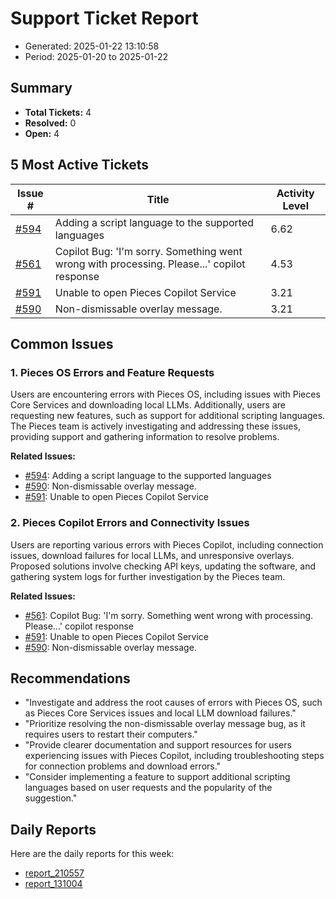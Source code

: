 # Support Ticket Report
- Generated: 2025-01-22 13:10:58
- Period: 2025-01-20 to 2025-01-22

## Summary
- **Total Tickets:** 4
- **Resolved:** 0
- **Open:** 4

## 5 Most Active Tickets
| Issue # | Title | Activity Level |
|---------|-------|----------------|
| [#594](https://github.com/pieces-app/support/issues/594) | Adding a script language to the supported languages | 6.62 |
| [#561](https://github.com/pieces-app/support/issues/561) | Copilot Bug: 'I'm sorry. Something went wrong with processing. Please...' copilot response | 4.53 |
| [#591](https://github.com/pieces-app/support/issues/591) | Unable to open Pieces Copilot Service | 3.21 |
| [#590](https://github.com/pieces-app/support/issues/590) | Non-dismissable overlay message. | 3.21 |

## Common Issues
### 1. Pieces OS Errors and Feature Requests
Users are encountering errors with Pieces OS, including issues with Pieces Core Services and downloading local LLMs. Additionally, users are requesting new features, such as support for additional scripting languages. The Pieces team is actively investigating and addressing these issues, providing support and gathering information to resolve problems.

**Related Issues:**
- [#594](https://github.com/pieces-app/support/issues/594): Adding a script language to the supported languages
- [#590](https://github.com/pieces-app/support/issues/590): Non-dismissable overlay message.
- [#591](https://github.com/pieces-app/support/issues/591): Unable to open Pieces Copilot Service

### 2. Pieces Copilot Errors and Connectivity Issues
Users are reporting various errors with Pieces Copilot, including connection issues, download failures for local LLMs, and unresponsive overlays.  Proposed solutions involve checking API keys, updating the software, and gathering system logs for further investigation by the Pieces team.

**Related Issues:**
- [#561](https://github.com/pieces-app/support/issues/561): Copilot Bug: 'I'm sorry. Something went wrong with processing. Please...' copilot response
- [#591](https://github.com/pieces-app/support/issues/591): Unable to open Pieces Copilot Service
- [#590](https://github.com/pieces-app/support/issues/590): Non-dismissable overlay message.


## Recommendations
- "Investigate and address the root causes of errors with Pieces OS, such as Pieces Core Services issues and local LLM download failures."
- "Prioritize resolving the non-dismissable overlay message bug, as it requires users to restart their computers."
- "Provide clearer documentation and support resources for users experiencing issues with Pieces Copilot, including troubleshooting steps for connection problems and download errors."
- "Consider implementing a feature to support additional scripting languages based on user requests and the popularity of the suggestion."

## Daily Reports
Here are the daily reports for this week:

- [report_210557](daily/2025-01-21/report_210557.md)
- [report_131004](daily/2025-01-22/report_131004.md)
